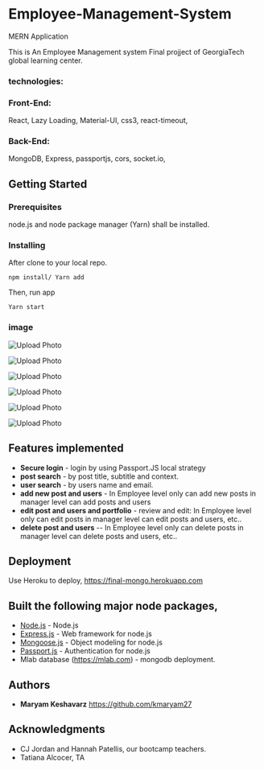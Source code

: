 # Employee-Management-System
MERN Application 

This is An Employee Management system Final projject of GeorgiaTech global learning center.

<!-- <a href="https://drive.google.com/file/d/164fkjzPPeEIA5m1xvJlovhRdrDr3v8Z2/view"><img alt="Amazon-clone" style="width:900px;height:auto;" src="https://github.com/moz5691/amazon_clone/blob/41812e4cff0c626e1dbc00cb25f8f5773f44c901/AmazonClone.com.gif"/></a> -->

### technologies:
### Front-End: 
React, Lazy Loading, Material-UI, css3, react-timeout, 
### Back-End:
MongoDB, Express, passportjs, cors, socket.io, 

## Getting Started

### Prerequisites

node.js and node package manager (Yarn) shall be installed.

### Installing

After clone to your local repo.

```javascripts
npm install/ Yarn add
```

Then, run app 

```
Yarn start
```

### image

![Upload Photo](https://scontent.fatl1-1.fna.fbcdn.net/v/t1.0-9/51349612_2123584214424323_2504436571789328384_o.jpg?_nc_cat=102&_nc_ht=scontent.fatl1-1.fna&oh=1ae0aa3430f93dac4d7f39f9b28b12d9&oe=5CE2E312)

![Upload Photo](https://scontent.fatl1-2.fna.fbcdn.net/v/t1.0-9/51800973_2123585624424182_2712125182880776192_o.jpg?_nc_cat=106&_nc_ht=scontent.fatl1-2.fna&oh=b970fba461b88f41d150be6c18d05a6d&oe=5CE7FDF2)

![Upload Photo](https://scontent.fatl1-2.fna.fbcdn.net/v/t1.0-9/51410412_2123587684423976_8117650882801172480_o.jpg?_nc_cat=103&_nc_ht=scontent.fatl1-2.fna&oh=3e874a427b73041a78fb9a721d56dd41&oe=5CF4E8D6)


![Upload Photo](https://scontent.fatl1-2.fna.fbcdn.net/v/t1.0-9/51535766_2123589414423803_8680558432010371072_o.jpg?_nc_cat=101&_nc_ht=scontent.fatl1-2.fna&oh=ce371aa4aab64a7cbaab409cec19e761&oe=5CB434F3)


![Upload Photo](https://scontent.fatl1-2.fna.fbcdn.net/v/t1.0-9/51779257_2123590171090394_2731474603254743040_o.jpg?_nc_cat=108&_nc_ht=scontent.fatl1-2.fna&oh=3c4d3cabc7406a0b5b9bfede336e28de&oe=5CFAF9A3)


![Upload Photo](https://scontent.fatl1-1.fna.fbcdn.net/v/t1.0-9/51315362_2123591004423644_6006286337802502144_o.jpg?_nc_cat=102&_nc_ht=scontent.fatl1-1.fna&oh=17e1e59118ab86ccd23a8c66759506cc&oe=5CB71CFC)

## Features implemented

- **Secure login** - login by using Passport.JS local strategy
- **post search** - by post title, subtitle and context.
- **user search** - by users name and email.
- **add new post and users** - In Employee level only can add new posts in manager level can add posts and users
- **edit post and users and portfolio** - review and edit: In Employee level only can edit posts in manager level can edit posts and users, etc..
- **delete post and users** -- In Employee level only can delete posts in manager level can delete posts and users, etc..


## Deployment

Use Heroku to deploy, https://final-mongo.herokuapp.com


## Built the following major node packages,

- [Node.js](https://nodejs.org/) - Node.js
- [Express.js](https://expressjs.com) - Web framework for node.js
- [Mongoose.js](https://mongoosejs.com) - Object modeling for node.js
- [Passport.js](http://www.passportjs.org) - Authentication for node.js
- Mlab database (https://mlab.com) - mongodb deployment.


## Authors

- **Maryam Keshavarz** https://github.com/kmaryam27

## Acknowledgments

- CJ Jordan and Hannah Patellis, our bootcamp teachers.
- Tatiana Alcocer, TA
